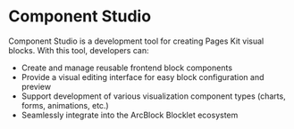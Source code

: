 # Component Studio

Component Studio is a development tool for creating Pages Kit visual blocks. With this tool, developers can:

- Create and manage reusable frontend block components
- Provide a visual editing interface for easy block configuration and preview
- Support development of various visualization component types (charts, forms, animations, etc.)
- Seamlessly integrate into the ArcBlock Blocklet ecosystem
